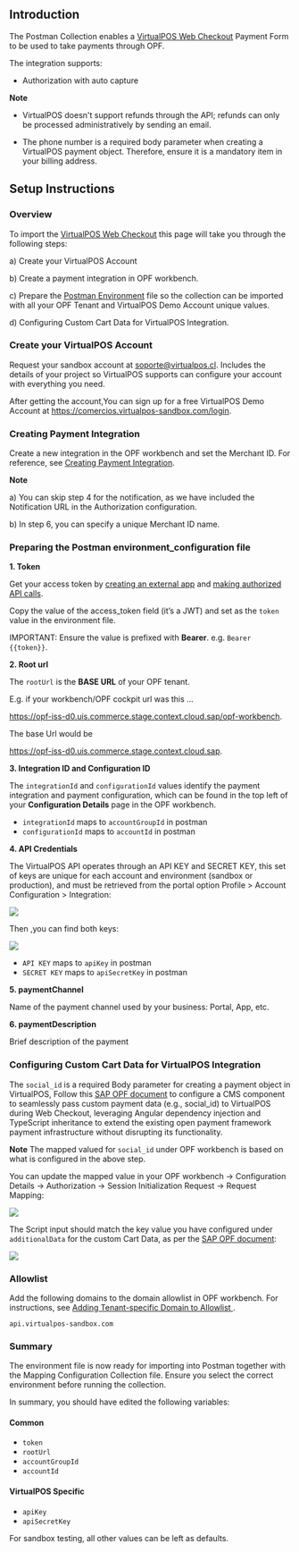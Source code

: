 ## Introduction

The Postman Collection enables a [VirtualPOS Web Checkout](https://virtualpos.readme.io/reference/introducción) Payment Form to be used to take payments through OPF. 

The integration supports:

* Authorization with auto capture

**Note**

* VirtualPOS doesn't support refunds through the API; refunds can only be processed administratively by sending an email.

* The phone number is a required body parameter when creating a VirtualPOS payment object. Therefore, ensure it is a mandatory item in your billing address.



## Setup Instructions

### Overview
To import the [VirtualPOS Web Checkout](mapping_configuration.json) this page will take you through the following steps:

a) Create your VirtualPOS Account

b) Create a payment integration in OPF workbench.

c) Prepare the [Postman Environment](environment_configuration.json) file so the collection can be imported with all your OPF Tenant and VirtualPOS Demo Account unique values. 

d) Configuring Custom Cart Data for VirtualPOS Integration.

### Create your VirtualPOS Account

Request your sandbox account at soporte@virtualpos.cl. Includes the details of your project so VirtualPOS supports can configure your account with everything you need.

After getting the account,You can sign up for a free VirtualPOS Demo Account at https://comercios.virtualpos-sandbox.com/login.



### Creating Payment Integration
Create a new integration in the OPF workbench and set the Merchant ID. For reference, see [Creating Payment Integration](https://help.sap.com/docs/OPEN_PAYMENT_FRAMEWORK/3580ff1b17144b8780c055bbb7c2bed3/20a64f954df1425391757759011e7e6b.html).

**Note**

a) You can skip step 4 for the notification, as we have included the Notification URL in the Authorization configuration.

b) In step 6, you can specify a unique Merchant ID name.


### Preparing the Postman environment_configuration file

**1. Token**

Get your access token by [creating an external app](https://help.sap.com/docs/OPEN_PAYMENT_FRAMEWORK/8ccca5bb539a49258e924b467ee4e1c2/d927d21974fe4b368e063f72733bf0fe.html) and [making authorized API calls](https://help.sap.com/docs/OPEN_PAYMENT_FRAMEWORK/8ccca5bb539a49258e924b467ee4e1c2/40c792e66e2942209dc853a43533d78d.html).

Copy the value of the access_token field (it’s a JWT) and set as the ``token`` value in the environment file.

IMPORTANT: Ensure the value is prefixed with **Bearer**. e.g. ``Bearer {{token}}``.

**2. Root url**

The ``rootUrl`` is the **BASE URL** of your OPF tenant.

E.g. if your workbench/OPF cockpit url was this …

<https://opf-iss-d0.uis.commerce.stage.context.cloud.sap/opf-workbench>.

The base Url would be

https://opf-iss-d0.uis.commerce.stage.context.cloud.sap.


**3. Integration ID and Configuration ID**

The ``integrationId`` and ``configurationId`` values identify the payment integration and payment configuration, which can be found in the top left of your **Configuration Details** page in the OPF workbench.

* ``integrationId`` maps to ``accountGroupId`` in postman
* ``configurationId`` maps to ``accountId`` in postman

**4. API Credentials**

The VirtualPOS API operates through an API KEY and SECRET KEY, this set of keys are unique for each account and environment (sandbox or production),
and must be retrieved from the portal option Profile > Account Configuration > Integration:

![](images/APIKeys_1.png)

Then ,you can find both keys:

![](images/APIKeys_2.png)

* ``API KEY`` maps to ``apiKey`` in postman
* ``SECRET KEY`` maps to ``apiSecretKey`` in postman

**5. paymentChannel**

Name of the payment channel used by your business: Portal, App, etc.

**6. paymentDescription**

Brief description of the payment


### Configuring Custom Cart Data for VirtualPOS Integration

The ``social_id`` is a required Body parameter for creating a payment object in VirtualPOS, Follow this [SAP OPF document](https://help.sap.com/docs/OPEN_PAYMENT_FRAMEWORK/8ccca5bb539a49258e924b467ee4e1c2/f49f89c6348742f997858cca1dcf9aa1.html) 
to configure a CMS component to seamlessly pass custom payment data (e.g., social_id) to VirtualPOS during Web Checkout, leveraging Angular dependency injection and TypeScript inheritance to extend the existing open payment framework payment infrastructure without disrupting its functionality.

**Note**
The mapped valued for ``social_id`` under OPF workbench is based on what is configured in the above step.

You can update the mapped value in your OPF workbench -> Configuration Details -> Authorization -> Session Initialization Request -> Request Mapping:

![](images/mapped_social_id.png)

The Script input should match the key value you have configured under ``additionalData`` for the custom Cart Data, as per the  [SAP OPF document](https://help.sap.com/docs/OPEN_PAYMENT_FRAMEWORK/8ccca5bb539a49258e924b467ee4e1c2/f49f89c6348742f997858cca1dcf9aa1.html):

![](images/custom_cart_data.png)


### Allowlist
Add the following domains to the domain allowlist in OPF workbench. For instructions, see [Adding Tenant-specific Domain to Allowlist
](https://help.sap.com/docs/OPEN_PAYMENT_FRAMEWORK/3580ff1b17144b8780c055bbb7c2bed3/a6836485b4494cfaad4033b4ee7a9c64.html).

``api.virtualpos-sandbox.com``


### Summary

The environment file is now ready for importing into Postman together with the Mapping Configuration Collection file. Ensure you select the correct environment before running the collection.

In summary, you should have edited the following variables: 

#### Common
- ``token``
- ``rootUrl``
- ``accountGroupId``
- ``accountId``

#### VirtualPOS Specific
- ``apiKey``
- ``apiSecretKey``
  
For sandbox testing, all other values can be left as defaults.  

